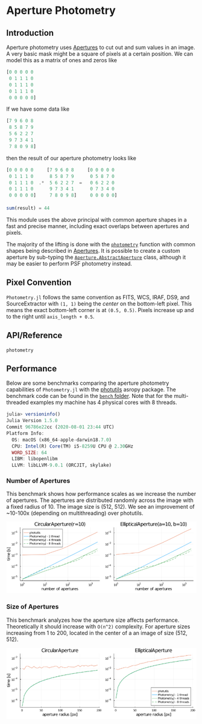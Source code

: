 # Aperture Photometry

## Introduction

Aperture photometry uses [Apertures](@ref) to cut out and sum values in an image. A very basic mask might be a square of pixels at a certain position. We can model this as a matrix of ones and zeros like
```julia
[0 0 0 0 0
 0 1 1 1 0
 0 1 1 1 0
 0 1 1 1 0
 0 0 0 0 0]
```
If we have some data like
```julia
[7 9 6 0 8
 8 5 8 7 9
 5 6 2 2 7
 9 7 3 4 1
 7 8 0 9 8]
```
then the result of our aperture photometry looks like
```julia
[0 0 0 0 0     [7 9 6 0 8     [0 0 0 0 0
 0 1 1 1 0      8 5 8 7 9      0 5 8 7 0
 0 1 1 1 0  .*  5 6 2 2 7  =   0 6 2 2 0
 0 1 1 1 0      9 7 3 4 1      0 7 3 4 0
 0 0 0 0 0]     7 8 0 9 8]     0 0 0 0 0]

sum(result) = 44
```

This module uses the above principal with common aperture shapes in a fast and precise manner, including exact overlaps between apertures and pixels.

The majority of the lifting is done with the [`photometry`](@ref) function with common shapes being described in [Apertures](@ref). It is possible to create a custom aperture by sub-typing the [`Aperture.AbstractAperture`](@ref) class, although it may be easier to perform PSF photometry instead.

## Pixel Convention

`Photometry.jl` follows the same convention as FITS, WCS, IRAF, DS9, and SourceExtractor with `(1, 1)` being the _center_ on the bottom-left pixel. This means the exact bottom-left corner is at `(0.5, 0.5)`. Pixels increase up and to the right until `axis_length + 0.5`.


## API/Reference

```@docs
photometry
```

## Performance

Below are some benchmarks comparing the aperture photometry capabilities of `Photometry.jl` with the [photutils](https://github.com/astropy/photutils) asropy package. The benchmark code can be found in the [`bench` folder](https://github.com/JuliaAstro/Photometry.jl/blob/master/bench/). Note that for the multi-threaded examples my machine has 4 physical cores with 8 threads.


```julia
julia> versioninfo()
Julia Version 1.5.0
Commit 96786e22cc (2020-08-01 23:44 UTC)
Platform Info:
  OS: macOS (x86_64-apple-darwin18.7.0)
  CPU: Intel(R) Core(TM) i5-8259U CPU @ 2.30GHz
  WORD_SIZE: 64
  LIBM: libopenlibm
  LLVM: libLLVM-9.0.1 (ORCJIT, skylake)
```

### Number of Apertures

This benchmark shows how performance scales as we increase the number of apertures. The apertures are distributed randomly across the image with a fixed radius of 10. The image size is (512, 512). We see an improvement of ~10-100x (depending on multithreading) over photutils.

![](../assets/num_apertures_benchmark.png)

### Size of Apertures

This benchmark analyzes how the aperture size affects performance. Theoretically it should increase with `O(n^2)` complexity. For aperture sizes increasing from 1 to 200,  located in the center of a an image of size (512, 512).

![](../assets/aperture_size_benchmark.png)
